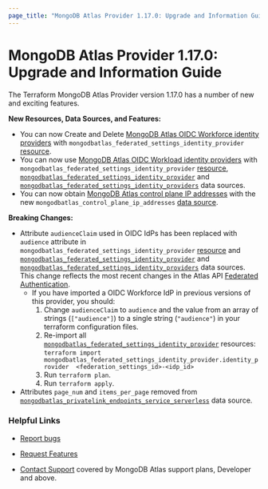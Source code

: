 ```yaml
---
page_title: "MongoDB Atlas Provider 1.17.0: Upgrade and Information Guide"
---
```


# MongoDB Atlas Provider 1.17.0: Upgrade and Information Guide

The Terraform MongoDB Atlas Provider version 1.17.0 has a number of new and exciting features.

**New Resources, Data Sources, and Features:**

- You can now Create and Delete [MongoDB Atlas OIDC Workforce identity providers](https://www.mongodb.com/docs/atlas/workforce-oidc/) with `mongodbatlas_federated_settings_identity_provider` [resource](https://registry.terraform.io/providers/mongodb/mongodbatlas/latest/docs/resources/federated_settings_identity_provider).
- You can now use [MongoDB Atlas OIDC Workload identity providers](https://www.mongodb.com/docs/atlas/workload-oidc/) with `mongodbatlas_federated_settings_identity_provider` [resource](https://registry.terraform.io/providers/mongodb/mongodbatlas/latest/docs/resources/federated_settings_identity_provider), [`mongodbatlas_federated_settings_identity_provider`](https://registry.terraform.io/providers/mongodb/mongodbatlas/latest/docs/data-sources/federated_settings_identity_provider) and [`mongodbatlas_federated_settings_identity_providers`](https://registry.terraform.io/providers/mongodb/mongodbatlas/latest/docs/data-sources/federated_settings_identity_providers) data sources.
- You can now obtain [MongoDB Atlas control plane IP addresses](https://www.mongodb.com/docs/atlas/reference/api-resources-spec/v2/#tag/Root/operation/returnAllControlPlaneIPAddresses) with the new `mongodbatlas_control_plane_ip_addresses` [data source](https://registry.terraform.io/providers/mongodb/mongodbatlas/latest/docs/data-sources/control_plane_ip_addresses).

**Breaking Changes:**

- Attribute `audienceClaim` used in OIDC IdPs has been replaced with `audience` attribute in `mongodbatlas_federated_settings_identity_provider` [resource](https://registry.terraform.io/providers/mongodb/mongodbatlas/latest/docs/resources/federated_settings_identity_provider) and [`mongodbatlas_federated_settings_identity_provider`](https://registry.terraform.io/providers/mongodb/mongodbatlas/latest/docs/data-sources/federated_settings_identity_provider) and [`mongodbatlas_federated_settings_identity_providers`](https://registry.terraform.io/providers/mongodb/mongodbatlas/latest/docs/data-sources/federated_settings_identity_providers) data sources. This change reflects the most recent changes in the Atlas API [Federated Authentication](https://www.mongodb.com/docs/atlas/reference/api-resources-spec/v2/#tag/Federated-Authentication/operation/updateIdentityProvider).
    - If you have imported a OIDC Workforce IdP in previous versions of this provider, you should:
        1. Change `audienceClaim` to `audience` and the value from an array of strings (`["audience"]`) to a single string (`"audience"`) in your terraform configuration files.
        2. Re-import all [`mongodbatlas_federated_settings_identity_provider`](https://registry.terraform.io/providers/mongodb/mongodbatlas/latest/docs/resources/federated_settings_identity_provider) resources: 
			`terraform import mongodbatlas_federated_settings_identity_provider.identity_provider  <federation_settings_id>-<idp_id>`
        3. Run `terraform plan`.
        4. Run `terraform apply`.
- Attributes `page_num` and `items_per_page` removed from [`mongodbatlas_privatelink_endpoints_service_serverless`](https://registry.terraform.io/providers/mongodb/mongodbatlas/latest/docs/data-sources/privatelink_endpoints_service_serverless) data source.

### Helpful Links

* [Report bugs](https://github.com/mongodb/terraform-provider-mongodbatlas/issues)

* [Request Features](https://feedback.mongodb.com/forums/924145-atlas?category_id=370723)

* [Contact Support](https://docs.atlas.mongodb.com/support/) covered by MongoDB Atlas support plans, Developer and above.
